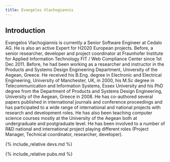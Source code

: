 ```yaml
---
title: Evangelos Vlachogiannis
---
```


## Introduction

Evangelos Vlachogiannis is currently a Senior Software Engineer at Cedalo AG. He is also an active Expert for H2020 European projects. 
Before, a senior researcher, developer and project coordinator at Fraunhofer Institute for Applied Information Technology FIT / Web Compliance Center since 1st Dec 2011. Before, he had been working as a researcher and instructor in the Products and Systems Design Engineering Department, University of the Aegean, Greece. He received his B.Eng. degree in Electronic and Electrical Engineering, University of Manchester, UK, in 2000, his M.Sc degree in Telecommunication and Information Systems, Essex University and his PhD degree from the Department of Products and Systems Design Engineering, University of the Aegean, Greece in 2008. He has co-authored several papers published in international journals and conference proceedings and has participated to a wide range of international and national projects with research and development roles. He has also been teaching computer science courses mostly at the University of the Aegean both at undergraduate and postgraduate level. He has been involved to a number of R&D national and international project playing different roles (Project Manager, Technical coordinator, researcher, developer).

{% include_relative devs.md %}

{% include_relative pubs.md %}

